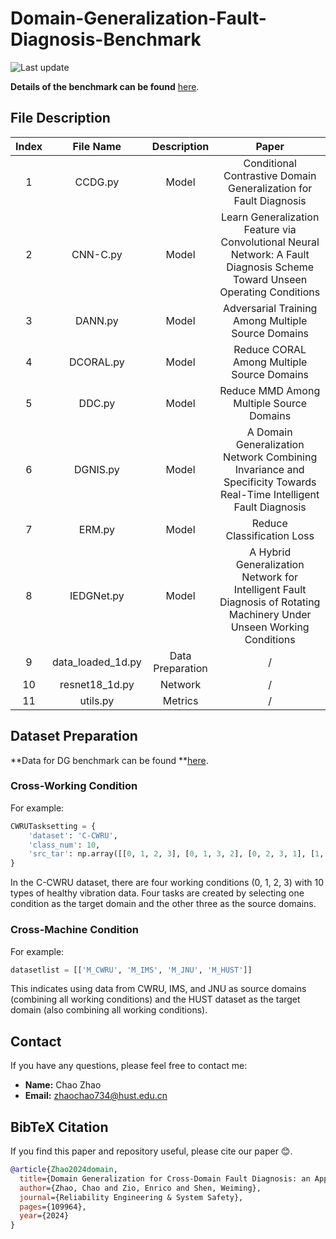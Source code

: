 
# Domain-Generalization-Fault-Diagnosis-Benchmark

![Last update](https://img.shields.io/badge/Last%20update-20240617-brightgreen)

**Details of the benchmark can be found** [here](https://ars.els-cdn.com/content/image/1-s2.0-S0951832024000395-mmc1.pdf).

## File Description

| Index | File Name        | Description                                                                                     | Paper                                                                                      |
|:-----:|:----------------:|:-----------------------------------------------------------------------------------------------:|:------------------------------------------------------------------------------------------:|
| 1     | CCDG.py          | Model                                                                                           | Conditional Contrastive Domain Generalization for Fault Diagnosis                          |
| 2     | CNN-C.py         | Model                                                                                           | Learn Generalization Feature via Convolutional Neural Network: A Fault Diagnosis Scheme Toward Unseen Operating Conditions |
| 3     | DANN.py          | Model                                                                                           | Adversarial Training Among Multiple Source Domains                                         |
| 4     | DCORAL.py        | Model                                                                                           | Reduce CORAL Among Multiple Source Domains                                                 |
| 5     | DDC.py           | Model                                                                                           | Reduce MMD Among Multiple Source Domains                                                   |
| 6     | DGNIS.py         | Model                                                                                           | A Domain Generalization Network Combining Invariance and Specificity Towards Real-Time Intelligent Fault Diagnosis |
| 7     | ERM.py           | Model                                                                                           | Reduce Classification Loss                                                                 |
| 8     | IEDGNet.py       | Model                                                                                           | A Hybrid Generalization Network for Intelligent Fault Diagnosis of Rotating Machinery Under Unseen Working Conditions |
| 9     | data_loaded_1d.py| Data Preparation                                                                                | /                                                                                          |
| 10    | resnet18_1d.py   | Network                                                                                         | /                                                                                          |
| 11    | utils.py         | Metrics                                                                                         | /                                                                                          |

## Dataset Preparation

**Data for DG benchmark can be found **[here](https://pan.quark.cn/s/981b7072139a).

### Cross-Working Condition

For example:

```python
CWRUTasksetting = {
    'dataset': 'C-CWRU', 
    'class_num': 10, 
    'src_tar': np.array([[0, 1, 2, 3], [0, 1, 3, 2], [0, 2, 3, 1], [1, 2, 3, 0]])
}
```

In the C-CWRU dataset, there are four working conditions (0, 1, 2, 3) with 10 types of healthy vibration data. Four tasks are created by selecting one condition as the target domain and the other three as the source domains.

### Cross-Machine Condition

For example:

```python
datasetlist = [['M_CWRU', 'M_IMS', 'M_JNU', 'M_HUST']]
```

This indicates using data from CWRU, IMS, and JNU as source domains (combining all working conditions) and the HUST dataset as the target domain (also combining all working conditions).

## Contact

If you have any questions, please feel free to contact me:

- **Name:** Chao Zhao
- **Email:** zhaochao734@hust.edu.cn

## BibTeX Citation

If you find this paper and repository useful, please cite our paper 😊.

```bibtex
@article{Zhao2024domain,
  title={Domain Generalization for Cross-Domain Fault Diagnosis: an Application-oriented Perspective and a Benchmark Study},
  author={Zhao, Chao and Zio, Enrico and Shen, Weiming},
  journal={Reliability Engineering & System Safety},
  pages={109964},
  year={2024}
}
```

